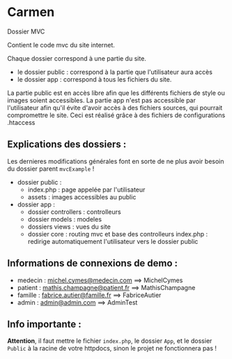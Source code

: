 # Carmen

Dossier MVC

Contient le code mvc du site internet.

Chaque dossier correspond à une partie du site.

- le dossier public : correspond à la partie que l'utilisateur aura accès
- le dossier app : correspond à tous les fichiers du site.

La partie public est en accès libre afin que les différents fichiers de style ou images soient accessibles.
La partie app n'est pas accessible par l'utilisateur afin qu'il évite d'avoir accès à des fichiers sources, qui pourrait compromettre le site.
Ceci est réalisé grâce à des fichiers de configurations .htaccess

## Explications des dossiers :

Les dernieres modifications générales font en sorte de ne plus avoir besoin du dossier parent `mvcExample` !

- dossier public :
  - index.php : page appelée par l'utilisateur
  - assets : images accessibles au public
- dossier app :
  - dossier controllers : controlleurs
  - dossier models : modeles
  - dossiers views : vues du site
  - dossier core : routing mvc et base des controlleurs 
index.php : redirige automatiquement l'utilisateur vers le dossier public

## Informations de connexions de demo :

- medecin : michel.cymes@medecin.com ==> MichelCymes
- patient : mathis.champagne@patient.fr ==> MathisChampagne
- famille : fabrice.autier@famille.fr ==> FabriceAutier
- admin : admin@admin.com ==> AdminTest


## Info importante :
__Attention__, il faut mettre le fichier `index.php`, le dossier `App`, et le dossier `Public` à la racine de votre httpdocs, sinon le projet ne fonctionnera pas !
